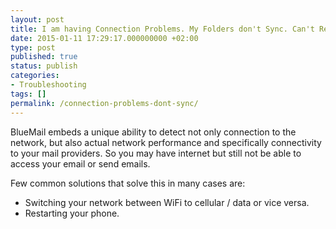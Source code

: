 ```yaml
---
layout: post
title: I am having Connection Problems. My Folders don't Sync. Can't Receive/Send Emails. Can't Access my Account.
date: 2015-01-11 17:29:17.000000000 +02:00
type: post
published: true
status: publish
categories:
- Troubleshooting
tags: []
permalink: /connection-problems-dont-sync/
---
```


BlueMail embeds a unique ability to detect not only connection to the network, but also actual network performance and specifically connectivity to your mail providers. So you may have internet but still not be able to access your email or send emails.

Few common solutions that solve this in many cases are:

* Switching your network between WiFi to cellular / data or vice versa.
* Restarting your phone.